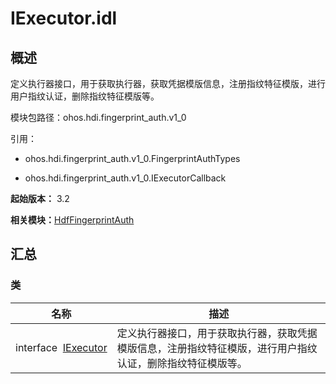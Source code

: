 # IExecutor.idl


## 概述

定义执行器接口，用于获取执行器，获取凭据模版信息，注册指纹特征模版，进行用户指纹认证，删除指纹特征模版等。

模块包路径：ohos.hdi.fingerprint_auth.v1_0

引用：

- ohos.hdi.fingerprint_auth.v1_0.FingerprintAuthTypes

- ohos.hdi.fingerprint_auth.v1_0.IExecutorCallback

**起始版本：** 3.2

**相关模块：**[HdfFingerprintAuth](_hdf_fingerprint_auth_v10.md)


## 汇总


### 类

| 名称 | 描述 | 
| -------- | -------- |
| interface&nbsp;&nbsp;[IExecutor](interface_i_executor_fingerauth_v10.md) | 定义执行器接口，用于获取执行器，获取凭据模版信息，注册指纹特征模版，进行用户指纹认证，删除指纹特征模版等。  | 
